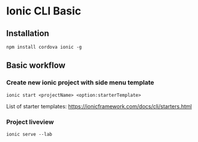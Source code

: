 # Ionic CLI Basic

## Installation
```
npm install cordova ionic -g
```
## Basic workflow

### Create new ionic project with side menu template
```
ionic start <projectName> <option:starterTemplate>
```
List of starter templates:
https://ionicframework.com/docs/cli/starters.html

### Project liveview
```
ionic serve --lab
```




